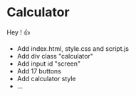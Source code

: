 # Calculator
Hey ! 👍

- Add index.html, style.css and script.js
- Add div class "calculator"
- Add input id "screen"
- Add 17 buttons
- Add calculator style
- ...
